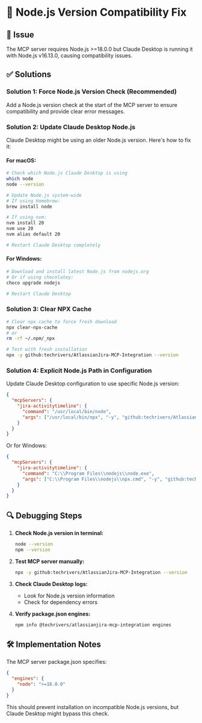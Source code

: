 # 🔧 Node.js Version Compatibility Fix

## 🚨 **Issue**
The MCP server requires Node.js >=18.0.0 but Claude Desktop is running it with Node.js v16.13.0, causing compatibility issues.

## ✅ **Solutions**

### **Solution 1: Force Node.js Version Check (Recommended)**

Add a Node.js version check at the start of the MCP server to ensure compatibility and provide clear error messages.

### **Solution 2: Update Claude Desktop Node.js**

Claude Desktop might be using an older Node.js version. Here's how to fix it:

#### **For macOS:**
```bash
# Check which Node.js Claude Desktop is using
which node
node --version

# Update Node.js system-wide
# If using Homebrew:
brew install node

# If using nvm:
nvm install 20
nvm use 20
nvm alias default 20

# Restart Claude Desktop completely
```

#### **For Windows:**
```bash
# Download and install latest Node.js from nodejs.org
# Or if using chocolatey:
choco upgrade nodejs

# Restart Claude Desktop
```

### **Solution 3: Clear NPX Cache**

```bash
# Clear npx cache to force fresh download
npx clear-npx-cache
# or
rm -rf ~/.npm/_npx

# Test with fresh installation
npx -y github:techrivers/AtlassianJira-MCP-Integration --version
```

### **Solution 4: Explicit Node.js Path in Configuration**

Update Claude Desktop configuration to use specific Node.js version:

```json
{
  "mcpServers": {
    "jira-activitytimeline": {
      "command": "/usr/local/bin/node",
      "args": ["/usr/local/bin/npx", "-y", "github:techrivers/AtlassianJira-MCP-Integration"]
    }
  }
}
```

Or for Windows:
```json
{
  "mcpServers": {
    "jira-activitytimeline": {
      "command": "C:\\Program Files\\nodejs\\node.exe",
      "args": ["C:\\Program Files\\nodejs\\npx.cmd", "-y", "github:techrivers/AtlassianJira-MCP-Integration"]
    }
  }
}
```

## 🔍 **Debugging Steps**

1. **Check Node.js version in terminal:**
   ```bash
   node --version
   npm --version
   ```

2. **Test MCP server manually:**
   ```bash
   npx -y github:techrivers/AtlassianJira-MCP-Integration --version
   ```

3. **Check Claude Desktop logs:**
   - Look for Node.js version information
   - Check for dependency errors

4. **Verify package.json engines:**
   ```bash
   npm info @techrivers/atlassianjira-mcp-integration engines
   ```

## 🛠️ **Implementation Notes**

The MCP server package.json specifies:
```json
{
  "engines": {
    "node": ">=18.0.0"
  }
}
```

This should prevent installation on incompatible Node.js versions, but Claude Desktop might bypass this check.